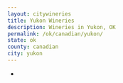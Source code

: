 ```yaml
---
layout: citywineries
title: Yukon Wineries
description: Wineries in Yukon, OK
permalink: /ok/canadian/yukon/
state: ok
county: canadian
city: yukon
---
```

-

